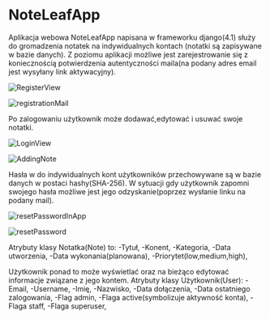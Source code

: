 # NoteLeafApp

Aplikacja webowa NoteLeafApp napisana w frameworku django(4.1) służy do gromadzenia notatek na indywidualnych kontach
(notatki są zapisywane w bazie danych). Z poziomu aplikacji możliwe jest zarejestrowanie się z 
koniecznością potwierdzenia autentyczności maila(na podany adres email jest wysyłany link aktywacyjny).

![RegisterView](https://user-images.githubusercontent.com/69354928/223404811-6397c58b-69a5-4ea1-a8c0-fe902ef2188b.png)

![registrationMail](https://user-images.githubusercontent.com/69354928/223405288-522a6f84-3add-4631-9772-5d86ea1dbd94.png)


Po zalogowaniu użytkownik może dodawać,edytować i usuwać swoje notatki.

![LoginView](https://user-images.githubusercontent.com/69354928/223404534-64b3f578-73c6-4344-8de3-015b29fd2374.png)


![AddingNote](https://user-images.githubusercontent.com/69354928/223404681-74efb65a-2d85-408d-b979-58a66a78bbfe.png)


Hasła w do indywidualnych kont użytkowników przechowywane są w bazie danych w postaci hashy(SHA-256).
W sytuacji gdy użytkownik zapomni swojego hasła możliwe jest jego odzyskanie(poprzez wysłanie linku na podany mail).

![resetPasswordInApp](https://user-images.githubusercontent.com/69354928/223405629-e4f34887-fd83-4267-a594-3298d9cee8c1.png)

![resetPassword](https://user-images.githubusercontent.com/69354928/223406026-72d838c9-1ccb-4489-915d-de4134d0b15c.png)



Atrybuty klasy Notatka(Note) to:
	-Tytuł,
	-Konent,
	-Kategoria,
	-Data utworzenia,
	-Data wykonania(planowana),
	-Priorytet(low,medium,high),
	
	
Użytkownik ponad to może wyświetlać oraz na bieżąco edytować informacje związane z jego kontem.
Atrybuty klasy Użytkownik(User):
	-Email,
	-Username,
	-Imię,
	-Nazwisko,
	-Data dołączenia,
	-Data ostatniego zalogowania,
	-Flag admin,
	-Flaga active(symbolizuje aktywność konta),
	-Flaga staff,
	-Flaga superuser,
